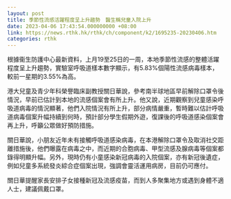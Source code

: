 ```yaml
---
layout: post
title: 季節性流感活躍程度呈上升趨勢　醫生稱兒童入院上升
date: 2023-04-06 17:43:54.000000000 +08:00
link: https://news.rthk.hk/rthk/ch/component/k2/1695235-20230406.htm
categories: rthk
---
```


根據衞生防護中心最新資料，上月19至25日的一周，本地季節性流感的整體活躍程度呈上升趨勢，實驗室呼吸道樣本數字顯示，有5.83%個陽性流感病毒樣本，較前一星期的3.55%為高。

港大兒童及青少年科榮譽臨床副教授關日華說，參考南半球地區早前解除口罩令後情況，早前已估計到本地的流感個案會有所上升。他又說，近期觀察到兒童感染呼吸道病毒的情況顯著，他們入院情況有所上升，部分病情嚴重，暫時難以估計呼吸道病毒個案升幅持續到何時，預計部分學生假期外遊，復課後的呼吸道感染個案會再上升，呼籲公眾做好預防措施。

關日華說，小朋友近年未有接觸呼吸道感染病毒，在本港解除口罩令及取消社交距離措施後，他們曝露在病毒之中，而近期的合胞病毒、甲型流感及腺病毒等個案都錄得明顯升幅。另外，現時仍有小童感染新冠病毒的入院個案，亦有新冠後遺症，例如兒童多系統發炎綜合症個案出現，強調會靈活運用病房，目前仍可應付。

關日華提醒家長安排子女接種新冠及流感疫苗，而到人多聚集地方或遇到身體不適人士，建議佩戴口罩。
